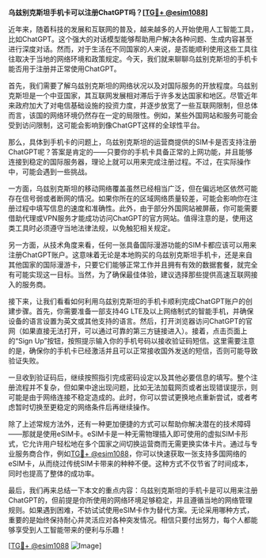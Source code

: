 **乌兹别克斯坦手机卡可以注册ChatGPT吗？[[TG💪+ @esim1088](https://t.me/s/esim1088)]**

近年来，随着科技的发展和互联网的普及，越来越多的人开始使用人工智能工具，比如ChatGPT。这个强大的对话模型能够帮助用户解决各种问题、生成内容甚至进行深度对话。然而，对于生活在不同国家的人来说，是否能顺利使用这些工具往往取决于当地的网络环境和政策规定。今天，我们就来聊聊乌兹别克斯坦的手机卡能否用于注册并正常使用ChatGPT。

首先，我们需要了解乌兹别克斯坦的网络状况以及对国际服务的开放程度。乌兹别克斯坦是一个中亚国家，其互联网发展相对滞后于许多发达国家和地区。尽管近年来政府加大了对电信基础设施的投资力度，并逐步放宽了一些互联网限制，但总体而言，该国的网络环境仍然存在一定的局限性。例如，某些外国网站和服务可能会受到访问限制，这可能会影响到像ChatGPT这样的全球性平台。

那么，具体到手机卡的问题上，乌兹别克斯坦的运营商提供的SIM卡是否支持注册ChatGPT呢？答案是肯定的——只要你的手机卡具备正常的上网功能，并且能够连接到稳定的国际服务器，理论上就可以用来完成注册过程。不过，在实际操作中，可能会遇到一些挑战。

一方面，乌兹别克斯坦的移动网络覆盖虽然已经相当广泛，但在偏远地区依然可能存在信号弱或者断网的情况。如果你所在的区域网络质量较差，可能会影响你在注册过程中填写信息的速度和准确性。此外，由于部分外国网站被屏蔽，你可能需要借助代理或VPN服务才能成功访问ChatGPT的官方网站。值得注意的是，使用这类工具时必须遵守当地法律法规，以免触犯相关规定。

另一方面，从技术角度来看，任何一张具备国际漫游功能的SIM卡都应该可以用来注册ChatGPT账户。这意味着无论是本地购买的乌兹别克斯坦手机卡，还是来自其他国家的国际漫游卡，只要它们能够正常工作并且拥有有效的数据套餐，就完全有可能实现这一目标。当然，为了确保最佳体验，建议选择那些提供高速互联网接入的服务商。

接下来，让我们看看如何利用乌兹别克斯坦的手机卡顺利完成ChatGPT账户的创建步骤。首先，你需要准备一部支持4G LTE及以上网络制式的智能手机，并确保设备的语言设置为英文或其他支持的语言。然后，打开浏览器访问ChatGPT的官网（如果直接无法打开，可以通过可靠的第三方链接进入）。接着，点击页面上的“Sign Up”按钮，按照提示输入你的手机号码以接收验证码短信。这里需要注意的是，确保你的手机卡已经激活并且可以正常接收国外发送的短信，否则可能导致验证失败。

一旦收到验证码后，继续按照指引完成密码设定以及其他必要信息的填写。整个注册流程并不复杂，但如果中途出现问题，比如无法加载网页或者出现错误提示，则可能是由于网络连接不稳定造成的。此时，你可以尝试更换地点重新尝试，或者考虑暂时切换至更稳定的网络条件后再继续操作。

除了上述常规方法外，还有一种更加便捷的方式可以帮助你解决潜在的技术障碍——那就是使用eSIM卡。eSIM卡是一种无需物理插入即可使用的虚拟SIM卡形式，它允许用户轻松地在多个国家之间切换运营商而无需更换实体卡片。通过与专业服务商合作，例如[TG💪+ @esim1088](https://t.me/s/esim1088)，你可以快速获取一张支持多国网络的eSIM卡，从而绕过传统SIM卡带来的种种不便。这种方式不仅节省了时间成本，同时也提高了整体的成功率。

最后，我们再来总结一下本文的重点内容：乌兹别克斯坦的手机卡是可以用来注册ChatGPT的，但前提是你所使用的网络环境足够稳定，并且遵循当地的网络管理规则。如果遇到困难，不妨试试使用eSIM卡作为替代方案。无论采用哪种方式，重要的是始终保持耐心并灵活应对各种突发情况。相信只要付出努力，每个人都能够享受到人工智能带来的便利与乐趣！

[[TG💪+ @esim1088](https://t.me/s/esim1088) ![Image](https://i.postimg.cc/4NQfJmqS/Snipaste-2025-05-13-00-14-12.png)]